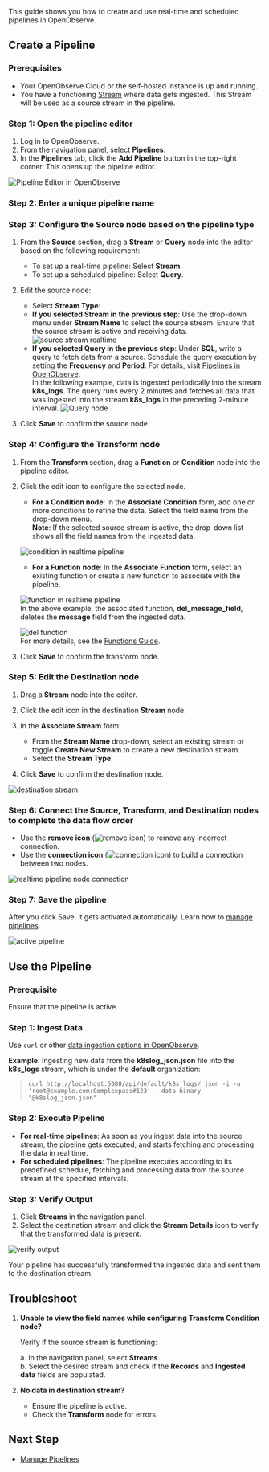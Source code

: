 This guide shows you how to create and use real-time and scheduled pipelines in OpenObserve.

## Create a Pipeline
### Prerequisites

- Your OpenObserve Cloud or the self-hosted instance is up and running.
- You have a functioning [Stream](https://openobserve.ai/docs/user-guide/streams/) where data gets ingested. This Stream will be used as a source stream in the pipeline.

### Step 1: Open the pipeline editor
1. Log in to OpenObserve.
2. From the navigation panel, select **Pipelines**.
3. In the **Pipelines** tab, click the **Add Pipeline** button in the top-right corner. 
This opens up the pipeline editor.

![Pipeline Editor in OpenObserve](https://github.com/openobserve/openobserve-docs/blob/new-docs/docs/images/Pipelines%20in%20O2.png)
### Step 2: Enter a unique pipeline name

### Step 3: Configure the Source node based on the pipeline type
1. From the **Source** section, drag a **Stream** or **Query** node into the editor based on the following requirement:

    - To set up a real-time pipeline: Select **Stream**.
    - To set up a scheduled pipeline: Select **Query**.

2. Edit the source node:

    - Select **Stream Type**:
    - **If you selected Stream in the previous step**: Use the drop-down menu under **Stream Name** to select the source stream. Ensure that the source stream is active and receiving data. 
    ![source stream realtime](https://github.com/openobserve/openobserve-docs/blob/new-docs/docs/images/Pipeline1-%20Source%20stream.png)
    - **If you selected Query in the previous step**: Under **SQL**, write a query to fetch data from a source. Schedule the query execution by setting the **Frequency** and **Period**. For details, visit [Pipelines in OpenObserve](https://github.com/openobserve/openobserve-docs/blob/new-docs/docs/user-guide/Pipelines/Pipelines-in-OpenObserve.md). <br>In the following example, data is ingested periodically into the stream **k8s_logs**. The query runs every 2 minutes and fetches all data that was ingested into the stream **k8s_logs** in the preceding 2-minute interval.
    ![Query node](https://github.com/openobserve/openobserve-docs/blob/new-docs/docs/images/Pipeline2-%20Source%20query.png)
     
3. Click **Save** to confirm the source node.


### Step 4: Configure the Transform node
1. From the **Transform** section, drag a **Function** or **Condition** node into the pipeline editor.
2. Click the edit icon to configure the selected node.

    - **For a Condition node**: In the **Associate Condition** form, add one or more conditions to refine the data. Select the field name from the drop-down menu. <br>**Note**: If the selected source stream is active, the drop-down list shows all the field names from the ingested data.

    ![condition in realtime pipeline](https://github.com/openobserve/openobserve-docs/blob/new-docs/docs/images/Pipeline3%20-%20Transform%20using%20condition.png)  
    
    - **For a Function node**: In the **Associate Function** form, select an existing function or create a new function to associate with the pipeline. 

    ![function in realtime pipeline](https://github.com/openobserve/openobserve-docs/blob/new-docs/docs/images/Pipeline4-%20Transform%20using%20functions.png)
    <br>
    In the above example, the associated function, **del_message_field**, deletes the **message** field from the ingested data. 
    
    ![del function](https://github.com/openobserve/openobserve-docs/blob/new-docs/docs/images/Pipeline5-%20Function%20to%20delete%20the%20message%20field.png)
    <br>
    For more details, see the [Functions Guide](https://openobserve.ai/docs/user-guide/functions/).

3. Click **Save** to confirm the transform node.

### Step 5: Edit the Destination node

1. Drag a **Stream** node into the editor.
2. Click the edit icon in the destination **Stream** node.
3. In the **Associate Stream** form:

    - From the **Stream Name** drop-down, select an existing stream or toggle **Create New Stream** to create a new destination stream.
    - Select the **Stream Type**.

4. Click **Save** to confirm the destination node.

![destination stream](https://github.com/openobserve/openobserve-docs/blob/new-docs/docs/images/Pipeline6-%20destination%20stream.png)
### Step 6: Connect the Source, Transform, and Destination nodes to complete the data flow order

- Use the **remove icon** (![remove icon](https://github.com/openobserve/openobserve-docs/blob/new-docs/docs/images/pipelines10-%20remove.png)) to remove any incorrect connection.
- Use the **connection icon** (![connection icon](https://github.com/openobserve/openobserve-docs/blob/new-docs/docs/images/pipelines11-%20connect%20icon.png)) to build a connection between two nodes.

![realtime pipeline node connection](https://github.com/openobserve/openobserve-docs/blob/new-docs/docs/images/Pipeline7-%20connect%20nodes.png)
### Step 7: Save the pipeline

After you click Save, it gets activated automatically. Learn how to [manage pipelines](#).

![active pipeline](https://github.com/openobserve/openobserve-docs/blob/new-docs/docs/images/Pipeline8-%20Save%20pipeline.png)


## Use the Pipeline

### Prerequisite
Ensure that the pipeline is active.

### Step 1: Ingest Data 

Use `curl` or other [data ingestion options in OpenObserve](https://openobserve.ai/docs/user-guide/ingestion/).

**Example**: Ingesting new data from the **k8slog_json.json** file into the **k8s_logs** stream, which is under the **default** organization:
> `curl http://localhost:5080/api/default/k8s_logs/_json -i -u 'root@example.com:Complexpass#123' --data-binary "@k8slog_json.json"`

### Step 2: Execute Pipeline 

- **For real-time pipelines**: As soon as you ingest data into the source stream, the pipeline gets executed, and starts fetching and processing the data in real time.
- **For scheduled pipelines**: The pipeline executes according to its predefined schedule, fetching and processing data from the source stream at the specified intervals.

### Step 3: Verify Output 
1. Click **Streams** in the navigation panel.
2. Select the destination stream and click the **Stream Details** icon to verify that the transformed data is present.  

![verify output](https://github.com/openobserve/openobserve-docs/blob/new-docs/docs/images/Pipeline9-%20output%20verification.png)

Your pipeline has successfully transformed the ingested data and sent them to the destination stream. <br>

## Troubleshoot

1. **Unable to view the field names while configuring Transform Condition node?**  

    Verify if the source stream is functioning:

    a. In the navigation panel, select **Streams**. <br>
    b. Select the desired stream and check if the **Records** and **Ingested data** fields are populated.

2. **No data in destination stream?**

    - Ensure the pipeline is active.
    - Check the **Transform** node for errors.

## Next Step
- [Manage Pipelines](https://github.com/openobserve/openobserve-docs/blob/new-docs/docs/user-guide/Pipelines/Manage-Pipelines.md) 